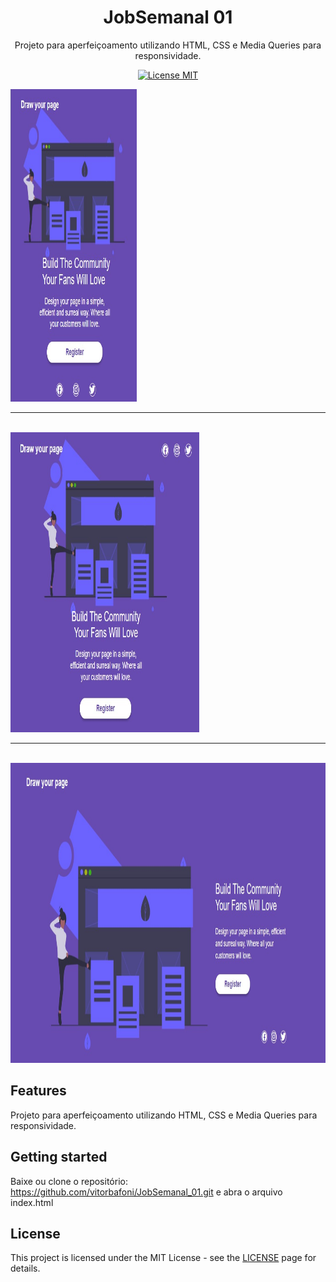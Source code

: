 <h1 align="center">
JobSemanal 01
</h1>

<p align="center">Projeto para aperfeiçoamento utilizando HTML, CSS e Media Queries para responsividade.</p>

<p align="center">
  <a href="https://opensource.org/licenses/MIT">
    <img src="https://img.shields.io/badge/License-MIT-blue.svg" alt="License MIT">
  </a>
</p>

<div>
  <img src="prints/01 - Mobile.jpg" alt="demo" height="500" width="40%">
  <br>
  <hr>
  <br>
  <img src="prints/02 - Tablet.jpg" alt="demo" height="480" width="60%">
  <br>
  <hr>
  <br>
  <img src="prints/03 - Desktop.jpg" alt="demo" height="480" width="100%">
</div>

## Features

Projeto para aperfeiçoamento utilizando HTML, CSS e Media Queries para responsividade.


## Getting started

Baixe ou clone o repositório: https://github.com/vitorbafoni/JobSemanal_01.git e abra o arquivo index.html


## License

This project is licensed under the MIT License - see the [LICENSE](https://opensource.org/licenses/MIT) page for details.
